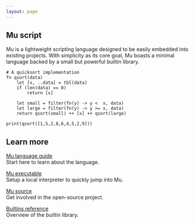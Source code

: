 ```yaml
---
layout: page
---
```


Mu script
---------
Mu is a lightweight scripting language designed to be easily embedded into
existing projects. With simplicity as its core goal, Mu boasts a minimal
language backed by a small but powerful builtin library.

``` mu
# A quicksort implementation
fn qsort(data)
    let [x, ..data] = tbl(data)
    if (len(data) == 0)
        return [x]

    let small = filter(fn(y) -> y <  x, data)
    let large = filter(fn(y) -> y >= x, data)
    return qsort(small) ++ [x] ++ qsort(large)

print(qsort([1,5,2,8,6,4,5,2,9]))
```

Learn more
----------
[Mu language guide](/docs/mu)  
Start here to learn about the language.

[Mu executable](https://github.com/mu-script/mux)   
Setup a local interpreter to quickly jump into Mu.

[Mu source](https://github.com/mu-script/mu)  
Get involved in the open-source project.

[Builtins reference](/docs/builtins)  
Overview of the builtin library.
